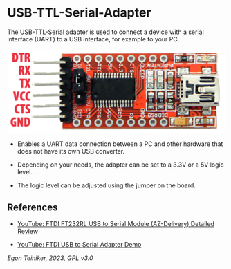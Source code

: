 # USB-TTL-Serial-Adapter

The USB-TTL-Serial adapter is used to connect a device with a serial 
interface (UART) to a USB interface, for example to your PC.

![USB-to-TTL](usb2ttl.png)

* Enables a UART data connection between a PC and other hardware that 
    does not have its own USB converter.

* Depending on your needs, the adapter can be set to a 3.3V or a 5V 
    logic level.

* The logic level can be adjusted using the jumper on the board.

## References
* [YouTube: FTDI FT232RL USB to Serial Module (AZ-Delivery) Detailed Review](https://youtu.be/27zx9MMKbAE?si=5xFWigmY94LVumYs)

* [YouTube: FTDI USB to Serial Adapter Demo](https://youtu.be/7yhgYJe2ShM?si=NMPeUxlEt2oTpLrQ)

*Egon Teiniker, 2023, GPL v3.0* 